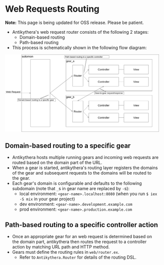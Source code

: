 # Web Requests Routing

**Note:** This page is being updated for OSS release. Please be patient.

- Antikythera's web request router consists of the following 2 stages:
    - Domain-based routing
    - Path-based routing
- This process is schematically shown in the following flow diagram:

![](../images/RequestHandlingFlow.png)

## Domain-based routing to a specific gear

- Antikythera hosts multiple running gears and incoming web requests are routed based on the domain part of the URL.
- When a gear is started, antikythera's routing layer registers the domains of the gear and subsequent requests to the domains will be routed to the gear.
- Each gear's domain is configurable and defaults to the following subdomain (note that `_`s in gear name are replaced by `-`s):
    - local environment: `<gear-name>.localhost:8080` (when you run `$ iex -S mix` in your gear project)
    - dev   environment: `<gear-name>.development.example.com`
    - prod  environment: `<gear-name>.production.example.com`

## Path-based routing to a specific controller action

- Once an appropriate gear for an web request is determined based on the domain part,
  antikythera then routes the request to a controller action by matching URL path and HTTP method.
- Gears must define the routing rules in `web/router.ex`.
    - Refer to `Antikythera.Router` for details of the routing DSL.
